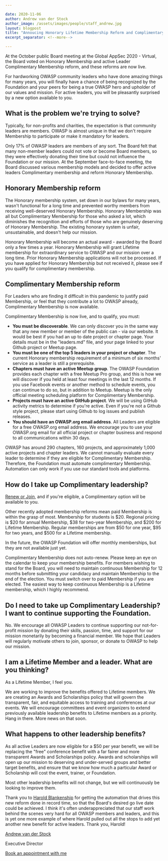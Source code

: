 ```yaml
---

date: 2020-11-06
author: Andrew van der Stock
author_image: /assets/images/people/staff_andrew.jpg
layout: blogpost
title: "Annoucing Honorary Lifetime Membership Reform and Complimentary Membership for active leaders"
excerpt_separator: <!--more-->

---
```



At the October public Board meeting at the Global AppSec 2020 - Virtual, the Board voted on Honorary Membership and active Leader Complimentary Membership reform, and these reforms are now live.

For hardworking OWASP community leaders who have done amazing things for many years, you will finally have a chance of being recognized by the Foundation and your peers for being a true OWASP hero and upholder of our values and mission. For active leaders, you will be pleasantly surprised by a new option available to you.

## What is the problem we're trying to solve?

Typically, for non-profits and charities, the expectation is that community leaders are members. OWASP is almost unique in that we don't require Membership to participate or make it mandatory for leaders.

Only 17% of OWASP leaders are members of any sort. The Board felt that many non-member leaders could not vote or become Board members, so they were effectively donating their time but could not influence the Foundation or our mission. At the September face-to-face meeting, the Board discussed various membership models and decided to offer active leaders Complimentary membership and reform Honorary Membership.

<!-- more -->

## Honorary Membership reform

The Honorary membership system, set down in our bylaws for many years, wasn't functional for a long time and prevented worthy members from receiving well-deserved Honorary Membership. Honorary Membership was all but Complimentary Membership for those who asked a lot, which diminishes the recognition and efforts of those who are genuinely deserving of Honorary Membership. The existing honorary system is unfair, unsustainable, and doesn't help our mission.

Honorary Membership will become an actual award - awarded by the Board only a few times a year. Honorary Membership will grant Lifetime membership for extraordinary service to OWASP and our mission over a long time. Prior Honorary Membership applications will not be processed. If you have applied for Honorary Membership but not received it, please see if you qualify for complimentary membership.

## Complimentary Membership reform

For Leaders who are finding it difficult in this pandemic to justify paid Membership, or feel that they contribute a lot to OWASP already, Complimentary Membership is now available.

Complimentary Membership is now live, and to qualify, you must:

- **You must be discoverable**. We can only discover you in the same way that any new member or member of the public can - via our website. It would be best if you had an up to date project or chapter page. Your details must be in the "leaders.md" file, and your page linked to your Github project or Meetup page.
- **You must be one of the top 5 leaders in your project or chapter**. The current Honorary membership requirement of a minimum of six months' service as a leader is still a prerequisite.
- **Chapters must have an active Meetup group**. The OWASP Foundation provides each chapter with a free Meetup Pro group, and this is how we will discover if you held at least four meetings in the last 12 months. If you use Facebook events or another method to schedule events, you can continue to do so, but in addition to Meetup. Meetup is the only official meeting scheduling platform for Complimentary Membership.
- **Projects must have an active GitHub project**. We will be using GitHub activity metrics to determine if you're active. Even if you're not a Github style project, please start using Github to log issues and publish releases.
- **You should have an OWASP.org email address**. All Leaders are eligible for a free OWASP.org email address. We encourage you to use your OWASP.org email for all official project or chapter business and respond to all communications within 30 days.

OWASP has around 290 chapters, 160 projects, and approximately 1,000 active projects and chapter leaders. We cannot manually evaluate every leader to determine if they are eligible for Complimentary Membership. Therefore, the Foundation must automate complimentary Membership. Automation can only work if you use our standard tools and platforms.

## How do I take up Complimentary leadership?

[Renew or Join](https://owasp.org/membership/), and if you're eligible, a Complimentary option will be available to you.

Other recently adopted membership reforms mean paid Membership is within the grasp of most. Membership for students is \$20. Regional pricing is \$20 for annual Membership, \$38 for two-year Membership, and $200 for Lifetime Membership. Regular memberships are from \$50 for one year, \$95 for two years, and \$500 for a Lifetime membership. 

In the future, the OWASP Foundation will offer monthly memberships, but they are not available just yet.

Complimentary Membership does not auto-renew. Please keep an eye on the calendar to keep your membership benefits. For members wishing to stand for the Board, you will need to maintain continuous Membership for 12 months before submitting your candidacy and maintain Membership to the end of the election. You must switch over to paid Membership if you are elected. The easiest way to keep continuous Membership is a Lifetime membership, which I highly recommend.

## Do I need to take up Complimentary Leadership? I want to continue supporting the Foundation.

No. We encourage all OWASP Leaders to continue supporting our not-for-profit mission by donating their skills, passion, time, and support for our mission monetarily by becoming a financial member. We hope that Leaders will regularly motivate others to join, sponsor, or donate to OWASP to help our mission.

## I am a Lifetime Member and a leader. What are you thinking?

As a Lifetime Member, I feel you.

We are working to improve the benefits offered to Lifetime members. We are creating an Awards and Scholarships policy that will govern the transparent, fair, and equitable access to training and conferences at our events. We will encourage committees and event organizers to extend previously available leadership benefits to Lifetime members as a priority. Hang in there. More news on that soon.

## What happens to other leadership benefits?

As all active Leaders are now eligible for a \$50 per year benefit, we will be replacing the "free" conference benefit with a far fairer and more transparent Awards and Scholarships policy. Awards and scholarships will open up our mission to deserving and under-served groups and better target benefits, and ensure that we know how much a particular Award or Scholarship will cost the event, trainer, or Foundation.

Most other leadership benefits will not change, but we will continuously be looking to improve them.

Thank you to [Harold Blankenship](https://twitter.com/OWASPDirPrjTech) for getting the automation that drives this new reform done in record time, so that the Board's desired go live date could be achieved. I think it's often underappreciated that our staff work behind the scenes very hard for all OWASP members and leaders, and this is yet one more example of where Harold pulled out all the stops to add yet another new benefit for active leaders. Thank you, Harold!

[Andrew van der Stock](mailto:andrew.vanderstock@owasp.com)

Executive Director

[Book an appointment with me](https://calend.ly/owasped)
